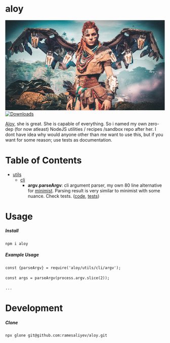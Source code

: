 # aloy
![Aloy](./assets/aloy_cover.jpg)
[![Downloads](https://img.shields.io/npm/dt/aloy.svg)](https://www.npmjs.com/package/aloy)

[Aloy](https://www.google.com/search?q=horizon+zero+dawn+aloy), she is great. She is capable of everything. So i named my own zero-dep (for now atleast) NodeJS utilities / recipes /sandbox repo after her. I dont have idea why would anyone other than me want to use this, but if you want for some reason; use tests as documentation.

# Table of Contents

- [utils](./utils)
  - [cli](./utils/cli)
    - **argv.parseArgv**: cli argument parser, my own 80 line alternative for [minimist](https://www.npmjs.com/package/minimist). Parsing result is very similar to minimist with some nuance. Check tests. ([code](./utils/cli/argv.js), [tests](./tests/utils/cli/argv.js))

# Usage

##### Install

    npm i aloy

##### Example Usage

    const {parseArgv} = require('aloy/utils/cli/argv');

    const args = parseArgv(process.argv.slice(2));

    ...

# Development

##### Clone

    npx glone git@github.com:ramesaliyev/aloy.git